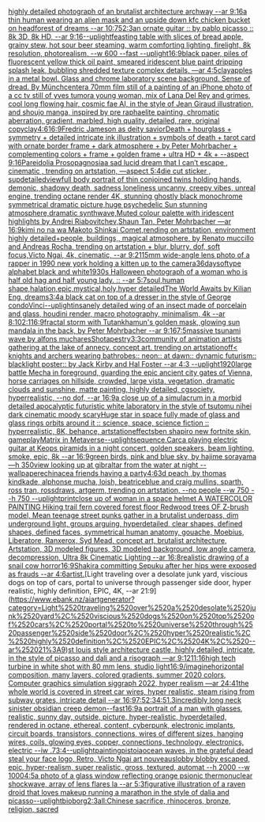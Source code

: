 [highly detailed photograph of an brutalist architecture archway --ar 9:16](https://www.ebank.nz/aiartgenerator?category=highly%2520detailed%2520photograph%2520of%2520an%2520brutalist%2520architecture%2520archway%2520--ar%25209%3A16)[a thin human wearing an alien mask and an upside down kfc chicken bucket on head](https://www.ebank.nz/aiartgenerator?category=a%2520thin%2520human%2520wearing%2520an%2520alien%2520mask%2520and%2520an%2520upside%2520down%2520kfc%2520chicken%2520bucket%2520on%2520head)[forest of dreams --ar 10:75](https://www.ebank.nz/aiartgenerator?category=forest%2520of%2520dreams%2520--ar%252010%3A75)[2:3](https://www.ebank.nz/aiartgenerator?category=2%3A3)[an ornate guitar :: by pablo picasso :: 8k 3D, 8k HD, --ar 9:16](https://www.ebank.nz/aiartgenerator?category=an%2520ornate%2520guitar%2520%3A%3A%2520by%2520pablo%2520picasso%2520%3A%3A%25208k%25203D%2C%25208k%2520HD%2C%2520--ar%25209%3A16)[--uplight](https://www.ebank.nz/aiartgenerator?category=--uplight)[feasting table with slices of bread apple, grainy stew, hot sour beer steaming, warm comforting lighting, firelight, 8k resolution, photorealism, --w 600 --fast --uplight](https://www.ebank.nz/aiartgenerator?category=feasting%2520table%2520with%2520slices%2520of%2520bread%2520apple%2C%2520grainy%2520stew%2C%2520hot%2520sour%2520beer%2520steaming%2C%2520warm%2520comforting%2520lighting%2C%2520firelight%2C%25208k%2520resolution%2C%2520photorealism%2C%2520--w%2520600%2520--fast%2520--uplight)[16:9](https://www.ebank.nz/aiartgenerator?category=16%3A9)[black paper, piles of fluorescent yellow thick oil paint, smeared iridescent blue paint dripping splash leak, bubbling shredded texture complex details, —ar 4:5](https://www.ebank.nz/aiartgenerator?category=black%2520paper%2C%2520piles%2520of%2520fluorescent%2520yellow%2520thick%2520oil%2520paint%2C%2520smeared%2520iridescent%2520blue%2520paint%2520dripping%2520splash%2520leak%2C%2520bubbling%2520shredded%2520texture%2520complex%2520details%2C%2520%E2%80%94ar%25204%3A5)[clay](https://www.ebank.nz/aiartgenerator?category=clay)[apples in a metal bowl. Glass and chrome laboratory scene background. Sense of dread. By Münch](https://www.ebank.nz/aiartgenerator?category=apples%2520in%2520a%2520metal%2520bowl.%2520Glass%2520and%2520chrome%2520laboratory%2520scene%2520background.%2520Sense%2520of%2520dread.%2520By%2520M%C3%BCnch)[center](https://www.ebank.nz/aiartgenerator?category=center)[a 70mm film still of a painting of an iPhone photo of a cc tv still of yves tumor](https://www.ebank.nz/aiartgenerator?category=a%252070mm%2520film%2520still%2520of%2520a%2520painting%2520of%2520an%2520iPhone%2520photo%2520of%2520a%2520cc%2520tv%2520still%2520of%2520yves%2520tumor)[a young woman, mix of Lana Del Rey and grimes, cool long flowing hair, cosmic fae AI, in the style of Jean Giraud illustration, and shoujo manga, inspired by pre raphaelite painting, chromatic aberration, gradient, marbled, high quality, detailed, rare, original copy](https://www.ebank.nz/aiartgenerator?category=a%2520young%2520woman%2C%2520mix%2520of%2520Lana%2520Del%2520Rey%2520and%2520grimes%2C%2520cool%2520long%2520flowing%2520hair%2C%2520cosmic%2520fae%2520AI%2C%2520in%2520the%2520style%2520of%2520Jean%2520Giraud%2520illustration%2C%2520and%2520shoujo%2520manga%2C%2520inspired%2520by%2520pre%2520raphaelite%2520painting%2C%2520chromatic%2520aberration%2C%2520gradient%2C%2520marbled%2C%2520high%2520quality%2C%2520detailed%2C%2520rare%2C%2520original%2520copy)[clay](https://www.ebank.nz/aiartgenerator?category=clay)[4:6](https://www.ebank.nz/aiartgenerator?category=4%3A6)[16:9](https://www.ebank.nz/aiartgenerator?category=16%3A9)[Fredric Jameson as deity savior](https://www.ebank.nz/aiartgenerator?category=Fredric%2520Jameson%2520as%2520deity%2520savior)[Death + hourglass + symmetry + detailed intricate ink illustration + symbols of death + tarot card with ornate border frame + dark atmosphere + by Peter Mohrbacher + complementing colors + frame + golden frame + ultra HD + 4k + --aspect 9:16](https://www.ebank.nz/aiartgenerator?category=Death%2520%2B%2520hourglass%2520%2B%2520symmetry%2520%2B%2520detailed%2520intricate%2520ink%2520illustration%2520%2B%2520symbols%2520of%2520death%2520%2B%2520tarot%2520card%2520with%2520ornate%2520border%2520frame%2520%2B%2520dark%2520atmosphere%2520%2B%2520by%2520Peter%2520Mohrbacher%2520%2B%2520complementing%2520colors%2520%2B%2520frame%2520%2B%2520golden%2520frame%2520%2B%2520ultra%2520HD%2520%2B%25204k%2520%2B%2520--aspect%25209%3A16)[Pareidolia Prosopagnosia](https://www.ebank.nz/aiartgenerator?category=Pareidolia%2520Prosopagnosia)[a sad lucid dream that I can’t escape , cinematic , trending on artstation, —aspect 5:4](https://www.ebank.nz/aiartgenerator?category=a%2520sad%2520lucid%2520dream%2520that%2520I%2520can%E2%80%99t%2520escape%2520%2C%2520cinematic%2520%2C%2520trending%2520on%2520artstation%2C%2520%E2%80%94aspect%25205%3A4)[die cut sticker , sup](https://www.ebank.nz/aiartgenerator?category=die%2520cut%2520sticker%2520%2C%2520sup)[detailed](https://www.ebank.nz/aiartgenerator?category=detailed)[view](https://www.ebank.nz/aiartgenerator?category=view)[full body portrait of thin conjoined twins holding hands, demonic, shadowy death, sadness loneliness uncanny, creepy vibes, unreal engine, trending octane render 4K, stunning ghostly black monochrome symmetrical dramatic picture,huge psychedelic Sun stunning atmosphere,dramatic synthwave,Muted colour palette with iridescent highlights by Andrei Riabovitchev,Shaun Tan, Peter Mohrbacher —ar 16:9](https://www.ebank.nz/aiartgenerator?category=full%2520body%2520portrait%2520of%2520thin%2520conjoined%2520twins%2520holding%2520hands%2C%2520demonic%2C%2520shadowy%2520death%2C%2520sadness%2520loneliness%2520uncanny%2C%2520creepy%2520vibes%2C%2520unreal%2520engine%2C%2520trending%2520octane%2520render%25204K%2C%2520stunning%2520ghostly%2520black%2520monochrome%2520symmetrical%2520dramatic%2520picture%2Chuge%2520psychedelic%2520Sun%2520stunning%2520atmosphere%2Cdramatic%2520synthwave%2CMuted%2520colour%2520palette%2520with%2520iridescent%2520highlights%2520by%2520Andrei%2520Riabovitchev%2CShaun%2520Tan%2C%2520Peter%2520Mohrbacher%2520%E2%80%94ar%252016%3A9)[kimi no na wa Makoto Shinkai Comet,rending on artstation, environment highly detailed+people, buildings,, magical atmosphere, by Renato muccillo and Andreas Rocha, trending on artstation + blur, blurry, dof, soft focus,Victo Ngai, 4k, cinematic, --ar 9:21](https://www.ebank.nz/aiartgenerator?category=kimi%2520no%2520na%2520wa%2520Makoto%2520Shinkai%2520Comet%2Crending%2520on%2520artstation%2C%2520environment%2520highly%2520detailed%2Bpeople%2C%2520buildings%2C%2C%2520magical%2520atmosphere%2C%2520by%2520Renato%2520muccillo%2520and%2520Andreas%2520Rocha%2C%2520trending%2520on%2520artstation%2520%2B%2520blur%2C%2520blurry%2C%2520dof%2C%2520soft%2520focus%2CVicto%2520Ngai%2C%25204k%2C%2520cinematic%2C%2520--ar%25209%3A21)[15mm wide-angle lens photo of a rapper in 1990 new york holding a kitten up to the camera](https://www.ebank.nz/aiartgenerator?category=15mm%2520wide-angle%2520lens%2520photo%2520of%2520a%2520rapper%2520in%25201990%2520new%2520york%2520holding%2520a%2520kitten%2520up%2520to%2520the%2520camera)[36daysoftype alphabet black and white](https://www.ebank.nz/aiartgenerator?category=36daysoftype%2520alphabet%2520black%2520and%2520white)[1930s Halloween photograph of a woman who is half old hag and half young lady. :: --ar 5:7](https://www.ebank.nz/aiartgenerator?category=1930s%2520Halloween%2520photograph%2520of%2520a%2520woman%2520who%2520is%2520half%2520old%2520hag%2520and%2520half%2520young%2520lady.%2520%3A%3A%2520--ar%25205%3A7)[soul,human shape,halation,epic,mystical,holy,hyper detailed](https://www.ebank.nz/aiartgenerator?category=soul%2Chuman%2520shape%2Chalation%2Cepic%2Cmystical%2Choly%2Chyper%2520detailed)[The World Awaits by Kilian Eng, dreams](https://www.ebank.nz/aiartgenerator?category=The%2520World%2520Awaits%2520by%2520Kilian%2520Eng%2C%2520dreams)[3:4](https://www.ebank.nz/aiartgenerator?category=3%3A4)[a black cat on top of a dresser in the style of George condo](https://www.ebank.nz/aiartgenerator?category=a%2520black%2520cat%2520on%2520top%2520of%2520a%2520dresser%2520in%2520the%2520style%2520of%2520George%2520condo)[Vinci](https://www.ebank.nz/aiartgenerator?category=Vinci)[--uplight](https://www.ebank.nz/aiartgenerator?category=--uplight)[insanely detailed wing of an insect  made of porcelain and  glass, houdini render, macro photography,  minimalism, 4k --ar 8:10](https://www.ebank.nz/aiartgenerator?category=insanely%2520detailed%2520wing%2520of%2520an%2520insect%2520%2520made%2520of%2520porcelain%2520and%2520%2520glass%2C%2520houdini%2520render%2C%2520macro%2520photography%2C%2520%2520minimalism%2C%25204k%2520--ar%25208%3A10)[2:1](https://www.ebank.nz/aiartgenerator?category=2%3A1)[16:9](https://www.ebank.nz/aiartgenerator?category=16%3A9)[fractal storm with Tutankhamun's golden mask, glowing sun mandala in the back, by Peter Mohrbacher  --ar 9:16](https://www.ebank.nz/aiartgenerator?category=fractal%2520storm%2520with%2520Tutankhamun%27s%2520golden%2520mask%2C%2520glowing%2520sun%2520mandala%2520in%2520the%2520back%2C%2520by%2520Peter%2520Mohrbacher%2520%2520--ar%25209%3A16)[7:5](https://www.ebank.nz/aiartgenerator?category=7%3A5)[massive tsunami wave by alfons mucha](https://www.ebank.nz/aiartgenerator?category=massive%2520tsunami%2520wave%2520by%2520alfons%2520mucha)[res](https://www.ebank.nz/aiartgenerator?category=res)[Sho](https://www.ebank.nz/aiartgenerator?category=Sho)[tapestry](https://www.ebank.nz/aiartgenerator?category=tapestry)[3:3](https://www.ebank.nz/aiartgenerator?category=3%3A3)[](https://www.ebank.nz/aiartgenerator?category=)[community of animation artists gathering at the lake of annecy. concept art. trending on artstation](https://www.ebank.nz/aiartgenerator?category=community%2520of%2520animation%2520artists%2520gathering%2520at%2520the%2520lake%2520of%2520annecy.%2520concept%2520art.%2520trending%2520on%2520artstation)[off](https://www.ebank.nz/aiartgenerator?category=off)[< knights and archers wearing bathrobes:: neon:: at dawn:: dynamic futurism:: blacklight poster:: by Jack Kirby and Hal Foster --ar 4:3 --uplight](https://www.ebank.nz/aiartgenerator?category=%3C%2520knights%2520and%2520archers%2520wearing%2520bathrobes%3A%3A%2520neon%3A%3A%2520at%2520dawn%3A%3A%2520dynamic%2520futurism%3A%3A%2520blacklight%2520poster%3A%3A%2520by%2520Jack%2520Kirby%2520and%2520Hal%2520Foster%2520--ar%25204%3A3%2520--uplight)[1920](https://www.ebank.nz/aiartgenerator?category=1920)[large battle Mecha in foreground, guarding the epic ancient city gates of Vienna, horse carriages on hillside, crowded, large vista, vegetation, dramatic clouds and sunshine, matte painting, highly detailed, cgsociety, hyperrealistic, --no dof, --ar 16:9](https://www.ebank.nz/aiartgenerator?category=large%2520battle%2520Mecha%2520in%2520foreground%2C%2520guarding%2520the%2520epic%2520ancient%2520city%2520gates%2520of%2520Vienna%2C%2520horse%2520carriages%2520on%2520hillside%2C%2520crowded%2C%2520large%2520vista%2C%2520vegetation%2C%2520dramatic%2520clouds%2520and%2520sunshine%2C%2520matte%2520painting%2C%2520highly%2520detailed%2C%2520cgsociety%2C%2520hyperrealistic%2C%2520--no%2520dof%2C%2520--ar%252016%3A9)[a close up of a simulacrum in a morbid detailed apocalyptic futuristic white laboratory in the style of tsutomu nihei dark cinematic moody scary](https://www.ebank.nz/aiartgenerator?category=a%2520close%2520up%2520of%2520a%2520simulacrum%2520in%2520a%2520morbid%2520detailed%2520apocalyptic%2520futuristic%2520white%2520laboratory%2520in%2520the%2520style%2520of%2520tsutomu%2520nihei%2520dark%2520cinematic%2520moody%2520scary)[Huge star in space fully made of glass and glass rings orbits around it :: science, space, science fiction :: hyperrealistic, 8K, behance, artstation](https://www.ebank.nz/aiartgenerator?category=Huge%2520star%2520in%2520space%2520fully%2520made%2520of%2520glass%2520and%2520glass%2520rings%2520orbits%2520around%2520it%2520%3A%3A%2520science%2C%2520space%2C%2520science%2520fiction%2520%3A%3A%2520hyperrealistic%2C%25208K%2C%2520behance%2C%2520artstation)[effects](https://www.ebank.nz/aiartgenerator?category=effects)[ben shapiro new fortnite skin, gameplay](https://www.ebank.nz/aiartgenerator?category=ben%2520shapiro%2520new%2520fortnite%2520skin%2C%2520gameplay)[Matrix in Metaverse](https://www.ebank.nz/aiartgenerator?category=Matrix%2520in%2520Metaverse)[--uplight](https://www.ebank.nz/aiartgenerator?category=--uplight)[sequence,](https://www.ebank.nz/aiartgenerator?category=sequence%2C)[Carca playing electric guitar at Keops piramids in a night concert, golden speakers, beam lighting, smoke, epic, 8k --ar 16:9](https://www.ebank.nz/aiartgenerator?category=Carca%2520playing%2520electric%2520guitar%2520at%2520Keops%2520piramids%2520in%2520a%2520night%2520concert%2C%2520golden%2520speakers%2C%2520beam%2520lighting%2C%2520smoke%2C%2520epic%2C%25208k%2520--ar%252016%3A9)[green birds, pink and blue sky, by hajime sorayama —h 350](https://www.ebank.nz/aiartgenerator?category=green%2520birds%2C%2520pink%2520and%2520blue%2520sky%2C%2520by%2520hajime%2520sorayama%2520%E2%80%94h%2520350)[view looking up at gibraltar from the water at night --wallpaper](https://www.ebank.nz/aiartgenerator?category=view%2520looking%2520up%2520at%2520gibraltar%2520from%2520the%2520water%2520at%2520night%2520--wallpaper)[echinacea friends having a party](https://www.ebank.nz/aiartgenerator?category=echinacea%2520friends%2520having%2520a%2520party)[4:6](https://www.ebank.nz/aiartgenerator?category=4%3A6)[3d peach ,by thomas kindkade, alphonse mucha, loish, beatriceblue and craig mullins, sparth, ross tran, rossdraws, artgerm, trending on artstation, --no people --w 750 --h 750 --uplight](https://www.ebank.nz/aiartgenerator?category=3d%2520peach%2520%2Cby%2520thomas%2520kindkade%2C%2520alphonse%2520mucha%2C%2520loish%2C%2520beatriceblue%2520and%2520craig%2520mullins%2C%2520sparth%2C%2520ross%2520tran%2C%2520rossdraws%2C%2520artgerm%2C%2520trending%2520on%2520artstation%2C%2520--no%2520people%2520--w%2520750%2520--h%2520750%2520--uplight)[print](https://www.ebank.nz/aiartgenerator?category=print)[close up of woman in a space helmet ](https://www.ebank.nz/aiartgenerator?category=close%2520up%2520of%2520woman%2520in%2520a%2520space%2520helmet%2520)[A WATERCOLOR PAINTING Hiking trail fern covered forest floor Redwood trees OF Z-brush model, Mean teenage street punks gather in a brutalist underpass, dim underground light, groups arguing, hyperdetailed, clear shapes, defined shapes, defined faces, symmetrical human anatomy, gouache, Moebius, Liberatore, Ranxerox, Syd Mead, concept art, brutalist architecture, Artstation, 3D modeled figures, 3D modeled background, low angle camera, decompression, Ultra 8k Cinematic Lighting --ar 16:8](https://www.ebank.nz/aiartgenerator?category=A%2520WATERCOLOR%2520PAINTING%2520Hiking%2520trail%2520fern%2520covered%2520forest%2520floor%2520Redwood%2520trees%2520OF%2520Z-brush%2520model%2C%2520Mean%2520teenage%2520street%2520punks%2520gather%2520in%2520a%2520brutalist%2520underpass%2C%2520dim%2520underground%2520light%2C%2520groups%2520arguing%2C%2520hyperdetailed%2C%2520clear%2520shapes%2C%2520defined%2520shapes%2C%2520defined%2520faces%2C%2520symmetrical%2520human%2520anatomy%2C%2520gouache%2C%2520Moebius%2C%2520Liberatore%2C%2520Ranxerox%2C%2520Syd%2520Mead%2C%2520concept%2520art%2C%2520brutalist%2520architecture%2C%2520Artstation%2C%25203D%2520modeled%2520figures%2C%25203D%2520modeled%2520background%2C%2520low%2520angle%2520camera%2C%2520decompression%2C%2520Ultra%25208k%2520Cinematic%2520Lighting%2520--ar%252016%3A8)[realistic drawing of a snail cow horror](https://www.ebank.nz/aiartgenerator?category=realistic%2520drawing%2520of%2520a%2520snail%2520cow%2520horror)[16:9](https://www.ebank.nz/aiartgenerator?category=16%3A9)[Shakira committing Sepuku after her hips were exposed as frauds --ar 4:6](https://www.ebank.nz/aiartgenerator?category=Shakira%2520committing%2520Sepuku%2520after%2520her%2520hips%2520were%2520exposed%2520as%2520frauds%2520--ar%25204%3A6)[artist.](https://www.ebank.nz/aiartgenerator?category=artist.)[Light traveling over a desolate junk yard, viscious dogs on top of cars, portal to universe through passenger side door, hyper realistic, highly definition, EPIC, 4K, --ar 21:9](https://www.ebank.nz/aiartgenerator?category=Light%2520traveling%2520over%2520a%2520desolate%2520junk%2520yard%2C%2520viscious%2520dogs%2520on%2520top%2520of%2520cars%2C%2520portal%2520to%2520universe%2520through%2520passenger%2520side%2520door%2C%2520hyper%2520realistic%2C%2520highly%2520definition%2C%2520EPIC%2C%25204K%2C%2520--ar%252021%3A9)[st louis style architecture castle, highly detailed, intricate, in the style of picasso and dali and a risograph —ar 9:12](https://www.ebank.nz/aiartgenerator?category=st%2520louis%2520style%2520architecture%2520castle%2C%2520highly%2520detailed%2C%2520intricate%2C%2520in%2520the%2520style%2520of%2520picasso%2520and%2520dali%2520and%2520a%2520risograph%2520%E2%80%94ar%25209%3A12)[11:16](https://www.ebank.nz/aiartgenerator?category=11%3A16)[high tech turbine in white shot with 80 mm lens, studio light](https://www.ebank.nz/aiartgenerator?category=high%2520tech%2520turbine%2520in%2520white%2520shot%2520with%252080%2520mm%2520lens%2C%2520studio%2520light)[16:9](https://www.ebank.nz/aiartgenerator?category=16%3A9)[/imagine](https://www.ebank.nz/aiartgenerator?category=/imagine)[horizontal composition, many layers, colored gradients, summer 2020 colors, Computer graphics simulation siggraph 2022, hyper realism —ar 24:41](https://www.ebank.nz/aiartgenerator?category=horizontal%2520composition%2C%2520many%2520layers%2C%2520colored%2520gradients%2C%2520summer%25202020%2520colors%2C%2520Computer%2520graphics%2520simulation%2520siggraph%25202022%2C%2520hyper%2520realism%2520%E2%80%94ar%252024%3A41)[the whole world is covered in street car wires, hyper realistic, steam rising from subway grates, intricate detail --ar 16:9](https://www.ebank.nz/aiartgenerator?category=the%2520whole%2520world%2520is%2520covered%2520in%2520street%2520car%2520wires%2C%2520hyper%2520realistic%2C%2520steam%2520rising%2520from%2520subway%2520grates%2C%2520intricate%2520detail%2520--ar%252016%3A9)[7:5](https://www.ebank.nz/aiartgenerator?category=7%3A5)[2:3](https://www.ebank.nz/aiartgenerator?category=2%3A3)[4:5](https://www.ebank.nz/aiartgenerator?category=4%3A5)[1.3](https://www.ebank.nz/aiartgenerator?category=1.3)[incredibly long neck sinister obsidian creep demon](https://www.ebank.nz/aiartgenerator?category=incredibly%2520long%2520neck%2520sinister%2520obsidian%2520creep%2520demon)[--fast](https://www.ebank.nz/aiartgenerator?category=--fast)[16:9](https://www.ebank.nz/aiartgenerator?category=16%3A9)[a portrait of a man with glasses, realistic, sunny day, outside, picture, hyper-realistic, hyperdetailed, rendered in octane, ethereal, content, cyberpunk, electronic implants, circuit boards, transistors, connections, wires of different sizes, hanging wires, coils, glowing eyes, copper, connections, technology, electronics, electric --iw .7](https://www.ebank.nz/aiartgenerator?category=a%2520portrait%2520of%2520a%2520man%2520with%2520glasses%2C%2520realistic%2C%2520sunny%2520day%2C%2520outside%2C%2520picture%2C%2520hyper-realistic%2C%2520hyperdetailed%2C%2520rendered%2520in%2520octane%2C%2520ethereal%2C%2520content%2C%2520cyberpunk%2C%2520electronic%2520implants%2C%2520circuit%2520boards%2C%2520transistors%2C%2520connections%2C%2520wires%2520of%2520different%2520sizes%2C%2520hanging%2520wires%2C%2520coils%2C%2520glowing%2520eyes%2C%2520copper%2C%2520connections%2C%2520technology%2C%2520electronics%2C%2520electric%2520--iw%2520.7)[3:4](https://www.ebank.nz/aiartgenerator?category=3%3A4)[--uplight](https://www.ebank.nz/aiartgenerator?category=--uplight)[painting](https://www.ebank.nz/aiartgenerator?category=painting)[pistoia](https://www.ebank.nz/aiartgenerator?category=pistoia)[ocean waves, in the grateful dead steal your face logo, Retro, Victo Ngai art nouveau](https://www.ebank.nz/aiartgenerator?category=ocean%2520waves%2C%2520in%2520the%2520grateful%2520dead%2520steal%2520your%2520face%2520logo%2C%2520Retro%2C%2520Victo%2520Ngai%2520art%2520nouveau)[slobby blobby escaped, epic, hyper-realism, super realistic, gross, textured, automat --h 2000 --w 1000](https://www.ebank.nz/aiartgenerator?category=slobby%2520blobby%2520escaped%2C%2520epic%2C%2520hyper-realism%2C%2520super%2520realistic%2C%2520gross%2C%2520textured%2C%2520automat%2520--h%25202000%2520--w%25201000)[4:5](https://www.ebank.nz/aiartgenerator?category=4%3A5)[a photo of a glass window reflecting orange psionic thermonuclear shockwave, array of lens flares la --ar 5:3](https://www.ebank.nz/aiartgenerator?category=a%2520photo%2520of%2520a%2520glass%2520window%2520reflecting%2520orange%2520psionic%2520thermonuclear%2520shockwave%2C%2520array%2520of%2520lens%2520flares%2520la%2520--ar%25205%3A3)[figurative illustration of a raven droid that loves makeup running a marathon in the style of dalia and picasso](https://www.ebank.nz/aiartgenerator?category=figurative%2520illustration%2520of%2520a%2520raven%2520droid%2520that%2520loves%2520makeup%2520running%2520a%2520marathon%2520in%2520the%2520style%2520of%2520dalia%2520and%2520picasso)[--uplight](https://www.ebank.nz/aiartgenerator?category=--uplight)[bioborg](https://www.ebank.nz/aiartgenerator?category=bioborg)[2:3](https://www.ebank.nz/aiartgenerator?category=2%3A3)[all:Chinese sacrifice, rhinoceros, bronze, religion, sacred](https://www.ebank.nz/aiartgenerator?category=all%3AChinese%2520sacrifice%2C%2520rhinoceros%2C%2520bronze%2C%2520religion%2C%2520sacred)